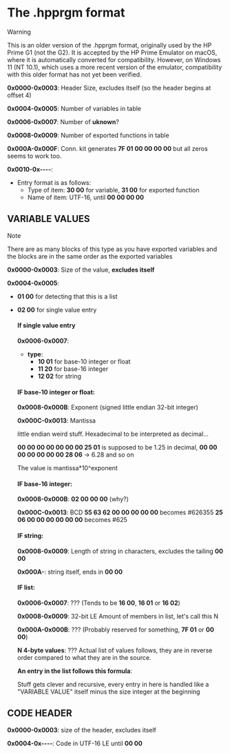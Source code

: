 # The .hpprgm format
>[!WARNING]
>This is an older version of the .hpprgm format, originally used by the HP Prime G1 (not the G2). It is accepted by the HP Prime Emulator on macOS, where it is automatically converted for compatibility. However, on Windows 11 (NT 10.1), which uses a more recent version of the emulator, compatibility with this older format has not yet been verified.

**0x0000-0x0003**: Header Size, excludes itself (so the header begins at offset 4)

**0x0004-0x0005**: Number of variables in table
  
**0x0006-0x0007**: Number of **uknown**?

**0x0008-0x0009**: Number of exported functions in table
 
**0x000A-0x000F**: Conn. kit generates **7F 01 00 00 00 00** but all zeros seems to work too.

**0x0010-0x----**:

- Entry format is as follows:
    - Type of item:
        **30 00** for variable,
        **31 00** for exported function
    - Name of item:
        UTF-16, until **00 00 00 00**


## VARIABLE VALUES
>[!NOTE]
>There are as many blocks of this type as you have exported variables and the blocks are in the same order as the exported variables

**0x0000-0x0003**: Size of the value, **excludes itself**

**0x0004-0x0005**:

- **01 00** for detecting that this is a list
- **02 00** for single value entry
  
  #### If single value entry

  **0x0006-0x0007**:

  - **type**:
    - **10 01** for base-10 integer or float
    - **11 20** for base-16 integer
    - **12 02** for string

  #### IF base-10 integer or float:


    **0x0008-0x000B**: Exponent (signed little endian 32-bit integer)
    
    **0x000C-0x0013**: Mantissa
  
    little endian weird stuff. Hexadecimal to be interpreted as decimal...
  
    **00 00 00 00 00 00 00 25 01** is supposed to be 1.25 in decimal,
    **00 00 00 00 00 00 00 28 06** -> 6.28 and so on
      
    The value is mantissa*10^exponent
  
  #### IF base-16 integer:
  
    **0x0008-0x000B**: **02 00 00 00** (why?)

    **0x000C-0x0013**: BCD **55 63 62 00 00 00 00 00** becomes #626355 **25 06 00 00 00 00 00 00** becomes #625
  
  #### IF string:
  
    **0x0008-0x0009**: Length of string in characters, excludes the tailing **00 00**

    **0x000A-**: string itself, ends in **00 00**

  
  #### IF list:

    **0x0006-0x0007**: ??? (Tends to be **16 00**, **16 01** or **16 02**)

    **0x0008-0x0009**: 32-bit LE Amount of members in list, let's call this N

    **0x000A-0x000B**: ??? (Probably reserved for something, **7F 01** or **00 00**)
 
    **N 4-byte values**: ??? Actual list of values follows, they are in reverse order compared to what they are in the source.
    
    **An entry in the list follows this formula**:
  
    Stuff gets clever and recursive, every entry in here is handled like a "VARIABLE VALUE" itself minus the size integer at the beginning


## CODE HEADER

**0x0000-0x0003**: size of the header, excludes itself


**0x0004-0x----**: Code in UTF-16 LE until **00 00**


